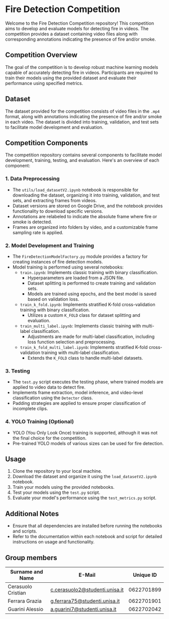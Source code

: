 # Fire Detection Competition

Welcome to the Fire Detection Competition repository! This competition aims to develop and evaluate models for detecting fire in videos. The competition provides a dataset containing video files along with corresponding annotations indicating the presence of fire and/or smoke.

## Competition Overview
The goal of the competition is to develop robust machine learning models capable of accurately detecting fire in videos. Participants are required to train their models using the provided dataset and evaluate their performance using specified metrics.

## Dataset
The dataset provided for the competition consists of video files in the `.mp4` format, along with annotations indicating the presence of fire and/or smoke in each video. The dataset is divided into training, validation, and test sets to facilitate model development and evaluation.

## Competition Components
The competition repository contains several components to facilitate model development, training, testing, and evaluation. Here's an overview of each component:

### 1. Data Preprocessing
- The `utils/load_datasetV2.ipynb` notebook is responsible for downloading the dataset, organizing it into training, validation, and test sets, and extracting frames from videos.
- Dataset versions are stored on Google Drive, and the notebook provides functionality to download specific versions.
- Annotations are relabeled to indicate the absolute frame where fire or smoke is detected.
- Frames are organized into folders by video, and a customizable frame sampling rate is applied.

### 2. Model Development and Training
- The `FireDetectionModelFactory.py` module provides a factory for creating instances of fire detection models.
- Model training is performed using several notebooks:
  - `train.ipynb`: Implements classic training with binary classification.
    - Hyperparameters are loaded from a JSON file.
    - Dataset splitting is performed to create training and validation sets.
    - Models are trained using epochs, and the best model is saved based on validation loss.
  - `train_k_fold.ipynb`: Implements stratified K-fold cross-validation training with binary classification.
    - Utilizes a custom `K_FOLD` class for dataset splitting and evaluation.
  - `train_multi_label.ipynb`: Implements classic training with multi-label classification.
    - Adjustments are made for multi-label classification, including loss function selection and preprocessing.
  - `train_k_fold_multi_label.ipynb`: Implements stratified K-fold cross-validation training with multi-label classification.
    - Extends the `K_FOLD` class to handle multi-label datasets.

### 3. Testing
- The `test.py` script executes the testing phase, where trained models are applied to video data to detect fire.
- Implements frame extraction, model inference, and video-level classification using the `Detector` class.
- Padding strategies are applied to ensure proper classification of incomplete clips.

### 4. YOLO Training (Optional)
- YOLO (You Only Look Once) training is supported, although it was not the final choice for the competition.
- Pre-trained YOLO models of various sizes can be used for fire detection.

## Usage
1. Clone the repository to your local machine.
2. Download the dataset and organize it using the `load_datasetV2.ipynb` notebook.
3. Train your models using the provided notebooks.
4. Test your models using the `test.py` script.
5. Evaluate your model's performance using the `test_metrics.py` script.

## Additional Notes
- Ensure that all dependencies are installed before running the notebooks and scripts.
- Refer to the documentation within each notebook and script for detailed instructions on usage and functionality.

## Group members
| Surname and Name      | E-Mail                                                                    | Unique ID   |
|-----------------------|---------------------------------------------------------------------------|-------------|
| Cerasuolo Cristian    | [c.cerasuolo2@studenti.unisa.it](mailto:c.cerasuolo2@studenti.unisa.it)   | 0622701899  |
| Ferrara Grazia        | [g.ferrara75@studenti.unisa.it](mailto:g.ferrara75@studenti.unisa.it)     | 0622701901  |
| Guarini Alessio       | [a.guarini7@studenti.unisa.it](mailto:a.guarini7@studenti.unisa.it)       | 0622702042  |
